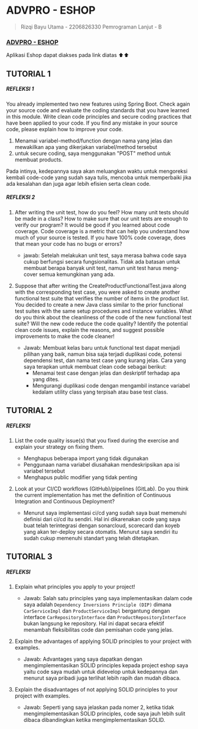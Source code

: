 # ADVPRO - ESHOP
> Rizqi Bayu Utama - 2206826330  Pemrograman Lanjut - B

### [ADVPRO - ESHOP](https://eshop-rbayuu.koyeb.app/)
Aplikasi Eshop dapat diakses pada link diatas ⬆⬆

## TUTORIAL 1
##### REFLEKSI 1 
You already implemented two new features using Spring Boot. Check again your source code and evaluate the coding standards that you have learned in this module. Write clean code principles and secure coding practices that have been applied to your code.  If you find any mistake in your source code, please explain how to improve your code.
1. Menamai variabel-method/function dengan nama yang jelas dan mewakilkan apa yang dikerjakan variabel/method tersebut
2. untuk secure coding, saya menggunakan "POST" method untuk membuat products.

Pada intinya, kedepannya saya akan meluangkan waktu untuk mengoreksi kembali code-code yang sudah saya tulis, mencoba untuk memperbaiki jika ada kesalahan dan juga agar lebih efisien serta clean code.

##### REFLEKSI 2
1. After writing the unit test, how do you feel? How many unit tests should be made in a class? How to make sure that our unit tests are enough to verify our program? It would be good if you learned about code coverage. Code coverage is a metric that can help you understand how much of your source is tested. If you have 100% code coverage, does that mean your code has no bugs or errors? 
    - jawab: Setelah melakukan unit test, saya merasa bahwa code saya cukup berfungsi secara fungsionalitas. Tidak ada batasan untuk membuat berapa banyak unit test, namun unit test harus meng-cover semua kemungkinan yang ada.

2. Suppose that after writing the CreateProductFunctionalTest.java along with the corresponding test case, you were asked to create another functional test suite that verifies the number of items in the product list. You decided to create a new Java class similar to the prior functional test suites with the same setup procedures and instance variables.
   What do you think about the cleanliness of the code of the new functional test suite? Will the new code reduce the code quality? Identify the potential clean code issues, explain the reasons, and suggest possible improvements to make the code cleaner!
    - Jawab: Membuat kelas baru untuk functional test dapat menjadi pilihan yang baik, namun bisa saja terjadi duplikasi code, potensi dependensi test, dan nama test case yang kurang jelas. Cara yang saya terapkan untuk membuat clean code sebagai berikut:
      - Menamai test case dengan jelas dan deskriptif terhadap apa yang dites.
      - Mengurangi duplikasi code dengan mengambil instance variabel kedalam utility class yang terpisah atau base test class.

## TUTORIAL 2
##### REFLEKSI 
1. List the code quality issue(s) that you fixed during the exercise and explain your strategy on fixing them.
   - Menghapus beberapa import yang tidak digunakan
   - Penggunaan nama variabel diusahakan mendeskripsikan apa isi variabel tersebut
   - Menghapus public modifier yang tidak penting
   
2. Look at your CI/CD workflows (GitHub)/pipelines (GitLab). Do you think the current implementation has met the definition of Continuous Integration and Continuous Deployment? 
   - Menurut saya implementasi ci/cd yang sudah saya buat memenuhi definisi dari ci/cd itu sendiri. Hal ini dikarenakan code yang saya buat telah terintegrasi dengan sonarcloud, scorecard dan koyeb yang akan ter-deploy secara otomatis. Menurut saya sendiri itu sudah cukup memenuhi standart yang telah ditetapkan.

## TUTORIAL 3
##### REFLEKSI
1. Explain what principles you apply to your project!
   - Jawab: Salah satu principles yang saya implementasikan dalam code saya adalah `Dependency Inversions Principle (DIP)` dimana `CarServiceImpl` dan `ProductServiceImpl` bergantung dengan interface `CarRepositoryInterface` dan `ProductRepositoryInterface` bukan langsung ke repository. Hal ini dapat secara efektif menambah fleksibilitas code dan pemisahan code yang jelas.

2. Explain the advantages of applying SOLID principles to your project with examples.
   - Jawab: Advantages yang saya dapatkan dengan mengimplementasikan SOLID principles kepada project eshop saya yaitu code saya mudah untuk didevelop untuk kedepannya dan menurut saya pribadi juga terlihat lebih rapih dan mudah dibaca. 
   
3. Explain the disadvantages of not applying SOLID principles to your project with examples.
   - Jawab: Seperti yang saya jelaskan pada nomer 2, ketika tidak mengimplementasikan SOLID principles, code saya jauh lebih sulit dibaca dibandingkan ketika mengimplementasikan SOLID.